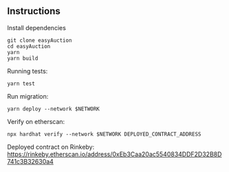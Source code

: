 ## Instructions

Install dependencies

```
git clone easyAuction
cd easyAuction
yarn
yarn build
```

Running tests:

```
yarn test
```

Run migration:

```
yarn deploy --network $NETWORK
```

Verify on etherscan:

```
npx hardhat verify --network $NETWORK DEPLOYED_CONTRACT_ADDRESS
```

Deployed contract on Rinkeby:
https://rinkeby.etherscan.io/address/0xEb3Caa20ac5540834DDF2D32B8D741c3B32630a4